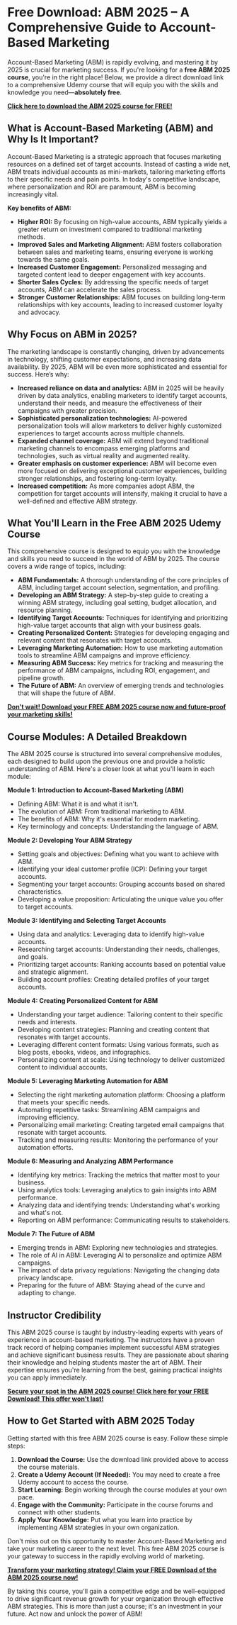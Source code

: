 # Free Download: ABM 2025 – A Comprehensive Guide to Account-Based Marketing

Account-Based Marketing (ABM) is rapidly evolving, and mastering it by 2025 is crucial for marketing success. If you're looking for a **free ABM 2025 course**, you're in the right place! Below, we provide a direct download link to a comprehensive Udemy course that will equip you with the skills and knowledge you need—**absolutely free**.

[**Click here to download the ABM 2025 course for FREE!**](https://udemywork.com/abm-2025)

## What is Account-Based Marketing (ABM) and Why Is It Important?

Account-Based Marketing is a strategic approach that focuses marketing resources on a defined set of target accounts. Instead of casting a wide net, ABM treats individual accounts as mini-markets, tailoring marketing efforts to their specific needs and pain points. In today's competitive landscape, where personalization and ROI are paramount, ABM is becoming increasingly vital.

**Key benefits of ABM:**

*   **Higher ROI:** By focusing on high-value accounts, ABM typically yields a greater return on investment compared to traditional marketing methods.
*   **Improved Sales and Marketing Alignment:** ABM fosters collaboration between sales and marketing teams, ensuring everyone is working towards the same goals.
*   **Increased Customer Engagement:** Personalized messaging and targeted content lead to deeper engagement with key accounts.
*   **Shorter Sales Cycles:** By addressing the specific needs of target accounts, ABM can accelerate the sales process.
*   **Stronger Customer Relationships:** ABM focuses on building long-term relationships with key accounts, leading to increased customer loyalty and advocacy.

## Why Focus on ABM in 2025?

The marketing landscape is constantly changing, driven by advancements in technology, shifting customer expectations, and increasing data availability. By 2025, ABM will be even more sophisticated and essential for success. Here’s why:

*   **Increased reliance on data and analytics:** ABM in 2025 will be heavily driven by data analytics, enabling marketers to identify target accounts, understand their needs, and measure the effectiveness of their campaigns with greater precision.
*   **Sophisticated personalization technologies:** AI-powered personalization tools will allow marketers to deliver highly customized experiences to target accounts across multiple channels.
*   **Expanded channel coverage:** ABM will extend beyond traditional marketing channels to encompass emerging platforms and technologies, such as virtual reality and augmented reality.
*   **Greater emphasis on customer experience:** ABM will become even more focused on delivering exceptional customer experiences, building stronger relationships, and fostering long-term loyalty.
*   **Increased competition:** As more companies adopt ABM, the competition for target accounts will intensify, making it crucial to have a well-defined and effective ABM strategy.

## What You'll Learn in the Free ABM 2025 Udemy Course

This comprehensive course is designed to equip you with the knowledge and skills you need to succeed in the world of ABM by 2025. The course covers a wide range of topics, including:

*   **ABM Fundamentals:** A thorough understanding of the core principles of ABM, including target account selection, segmentation, and profiling.
*   **Developing an ABM Strategy:** A step-by-step guide to creating a winning ABM strategy, including goal setting, budget allocation, and resource planning.
*   **Identifying Target Accounts:** Techniques for identifying and prioritizing high-value target accounts that align with your business goals.
*   **Creating Personalized Content:** Strategies for developing engaging and relevant content that resonates with target accounts.
*   **Leveraging Marketing Automation:** How to use marketing automation tools to streamline ABM campaigns and improve efficiency.
*   **Measuring ABM Success:** Key metrics for tracking and measuring the performance of ABM campaigns, including ROI, engagement, and pipeline growth.
*   **The Future of ABM:** An overview of emerging trends and technologies that will shape the future of ABM.

[**Don't wait! Download your FREE ABM 2025 course now and future-proof your marketing skills!**](https://udemywork.com/abm-2025)

## Course Modules: A Detailed Breakdown

The ABM 2025 course is structured into several comprehensive modules, each designed to build upon the previous one and provide a holistic understanding of ABM. Here's a closer look at what you'll learn in each module:

**Module 1: Introduction to Account-Based Marketing (ABM)**

*   Defining ABM: What it is and what it isn't.
*   The evolution of ABM: From traditional marketing to ABM.
*   The benefits of ABM: Why it's essential for modern marketing.
*   Key terminology and concepts: Understanding the language of ABM.

**Module 2: Developing Your ABM Strategy**

*   Setting goals and objectives: Defining what you want to achieve with ABM.
*   Identifying your ideal customer profile (ICP): Defining your target accounts.
*   Segmenting your target accounts: Grouping accounts based on shared characteristics.
*   Developing a value proposition: Articulating the unique value you offer to target accounts.

**Module 3: Identifying and Selecting Target Accounts**

*   Using data and analytics: Leveraging data to identify high-value accounts.
*   Researching target accounts: Understanding their needs, challenges, and goals.
*   Prioritizing target accounts: Ranking accounts based on potential value and strategic alignment.
*   Building account profiles: Creating detailed profiles of your target accounts.

**Module 4: Creating Personalized Content for ABM**

*   Understanding your target audience: Tailoring content to their specific needs and interests.
*   Developing content strategies: Planning and creating content that resonates with target accounts.
*   Leveraging different content formats: Using various formats, such as blog posts, ebooks, videos, and infographics.
*   Personalizing content at scale: Using technology to deliver customized content to individual accounts.

**Module 5: Leveraging Marketing Automation for ABM**

*   Selecting the right marketing automation platform: Choosing a platform that meets your specific needs.
*   Automating repetitive tasks: Streamlining ABM campaigns and improving efficiency.
*   Personalizing email marketing: Creating targeted email campaigns that resonate with target accounts.
*   Tracking and measuring results: Monitoring the performance of your automation efforts.

**Module 6: Measuring and Analyzing ABM Performance**

*   Identifying key metrics: Tracking the metrics that matter most to your business.
*   Using analytics tools: Leveraging analytics to gain insights into ABM performance.
*   Analyzing data and identifying trends: Understanding what's working and what's not.
*   Reporting on ABM performance: Communicating results to stakeholders.

**Module 7: The Future of ABM**

*   Emerging trends in ABM: Exploring new technologies and strategies.
*   The role of AI in ABM: Leveraging AI to personalize and optimize ABM campaigns.
*   The impact of data privacy regulations: Navigating the changing data privacy landscape.
*   Preparing for the future of ABM: Staying ahead of the curve and adapting to change.

## Instructor Credibility

This ABM 2025 course is taught by industry-leading experts with years of experience in account-based marketing. The instructors have a proven track record of helping companies implement successful ABM strategies and achieve significant business results. They are passionate about sharing their knowledge and helping students master the art of ABM. Their expertise ensures you're learning from the best, gaining practical insights you can apply immediately.

[**Secure your spot in the ABM 2025 course! Click here for your FREE Download! This offer won't last!**](https://udemywork.com/abm-2025)

## How to Get Started with ABM 2025 Today

Getting started with this free ABM 2025 course is easy. Follow these simple steps:

1.  **Download the Course:** Use the download link provided above to access the course materials.
2.  **Create a Udemy Account (If Needed):** You may need to create a free Udemy account to access the course.
3.  **Start Learning:** Begin working through the course modules at your own pace.
4.  **Engage with the Community:** Participate in the course forums and connect with other students.
5.  **Apply Your Knowledge:** Put what you learn into practice by implementing ABM strategies in your own organization.

Don't miss out on this opportunity to master Account-Based Marketing and take your marketing career to the next level. This free ABM 2025 course is your gateway to success in the rapidly evolving world of marketing.

[**Transform your marketing strategy! Claim your FREE Download of the ABM 2025 course now!**](https://udemywork.com/abm-2025)

By taking this course, you'll gain a competitive edge and be well-equipped to drive significant revenue growth for your organization through effective ABM strategies. This is more than just a course; it's an investment in your future. Act now and unlock the power of ABM!
